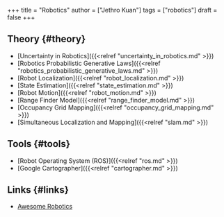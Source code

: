 +++
title = "Robotics"
author = ["Jethro Kuan"]
tags = ["robotics"]
draft = false
+++

## Theory {#theory}

- [Uncertainty in Robotics]({{<relref "uncertainty_in_robotics.md" >}})
- [Robotics Probabilistic Generative Laws]({{<relref "robotics_probabilistic_generative_laws.md" >}})
- [Robot Localization]({{<relref "robot_localization.md" >}})
- [State Estimation]({{<relref "state_estimation.md" >}})
- [Robot Motion]({{<relref "robot_motion.md" >}})
- [Range Finder Model]({{<relref "range_finder_model.md" >}})
- [Occupancy Grid Mapping]({{<relref "occupancy_grid_mapping.md" >}})
- [Simultaneous Localization and Mapping]({{<relref "slam.md" >}})

## Tools {#tools}

- [Robot Operating System (ROS)]({{<relref "ros.md" >}})
- [Google Cartographer]({{<relref "cartographer.md" >}})

## Links {#links}

- [Awesome Robotics](https://github.com/Kiloreux/awesome-robotics)
